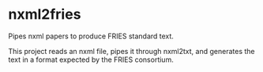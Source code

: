 # nxml2fries
Pipes nxml papers to produce FRIES standard text.

This project reads an nxml file, pipes it through nxml2txt, and generates the
text in a format expected by the FRIES consortium.
